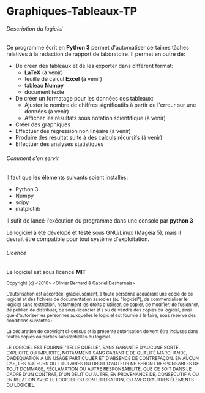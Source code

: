 # Graphiques-Tableaux-TP
###### Description du logiciel
Ce programme écrit en **Python 3** permet d'automatiser certaines tâches relatives à la rédaction de rapport de laboratoire. Il permet en outre de:

- De créer des tableaux et de les exporter dans différent format:
  - **LaTeX** (à venir)
  - feuille de calcul **Excel** (à venir)
  - tableau **Numpy**
  - document texte
- De créer un formatage pour les données des tableaux:
  - Ajuster le nombre de chiffres significatifs à partir de l'erreur sur une données (à venir)
  - Afficher les résultats sous notation scientifique (à venir)
- Créer des graphiques
- Effectuer des régression non linéaire (à venir)
- Produire des résultat suite à des calculs récursifs (à venir)
- Effectuer des analyses statistiques

###### Comment s'en servir
Il faut que les éléments suivants soient installés:
- Python 3
- Numpy
- scipy
- matplotlib

Il sufit de lancé l'exécution du programme dans une console par **python 3**

Le logiciel à été dévelopé et testé sous GNU/Linux (Mageia 5), mais il devrait être compatible pour tout système d'exploitation.

###### Licence
Le logiciel est sous licence **MIT**

<sup>Copyright (c) <2016> <Olivier Bernard & Gabriel Desharnais>

<sup>L'autorisation est accordée, gracieusement, à toute personne acquérant une copie de ce logiciel et des fichiers de documentation associés (au "logiciel"), de commercialiser le logiciel sans restriction, notamment les droits d'utiliser, de copier, de modifier, de fusionner, de publier, de distribuer, de sous-licencier et / ou de vendre des copies du logiciel, ainsi que d'autoriser les personnes auxquelles le logiciel est fournie à le faire, sous réserve des conditions suivantes :

<sup>La déclaration de copyright ci-dessus et la présente autorisation doivent être incluses dans toutes copies ou parties substantielles du logiciel.

<sup>LE LOGICIEL EST FOURNIE "TELLE QUELLE", SANS GARANTIE D'AUCUNE SORTE, EXPLICITE OU IMPLICITE, NOTAMMENT SANS GARANTIE DE QUALITÉ MARCHANDE, D’ADÉQUATION À UN USAGE PARTICULIER ET D'ABSENCE DE CONTREFAÇON. EN AUCUN CAS, LES AUTEURS OU TITULAIRES DU DROIT D'AUTEUR NE SERONT RESPONSABLES DE TOUT DOMMAGE, RÉCLAMATION OU AUTRE RESPONSABILITÉ, QUE CE SOIT DANS LE CADRE D'UN CONTRAT, D'UN DÉLIT OU AUTRE, EN PROVENANCE DE, CONSÉCUTIF À OU EN RELATION AVEC LE LOGICIEL OU SON UTILISATION, OU AVEC D'AUTRES ÉLÉMENTS DU LOGICIEL.
